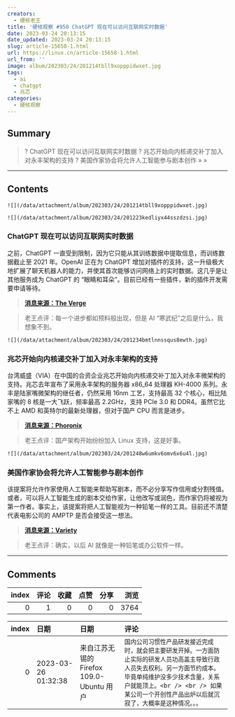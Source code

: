 ```yaml
---
creators:
  - 硬核老王
title: '硬核观察 #950 ChatGPT 现在可以访问互联网实时数据'
date: 2023-03-24 20:13:15
date_updated: 2023-03-24 20:13:15
slug: article-15658-1.html
url: https://linux.cn/article-15658-1.html
url_from: ''
image: album/202303/24/201214tbll9xopppidwxet.jpg
tags:
  - ai
  - chatgpt
  - 兆芯
categories:
  - 硬核观察
---
```


## Summary

> ? ChatGPT 现在可以访问互联网实时数据
> ? 兆芯开始向内核递交补丁加入对永丰架构的支持
> ? 美国作家协会将允许人工智能参与剧本创作
> » 
> »

***

<!-- more -->

## Contents

`![](/data/attachment/album/202303/24/201214tbll9xopppidwxet.jpg)`

`![](/data/attachment/album/202303/24/201223kedliyx44sszdzsi.jpg)`

### ChatGPT 现在可以访问互联网实时数据

之前，ChatGPT 一直受到限制，因为它只能从其训练数据中提取信息，而训练数据截止至 2021 年。OpenAI 正在为 ChatGPT 增加对插件的支持，这一升级极大地扩展了聊天机器人的能力，并使其首次能够访问网络上的实时数据。这几乎是让其他服务成为 ChatGPT 的 “眼睛和耳朵”。目前已经有一些插件，新的插件开发需要申请等待。

> 
> **[消息来源：The Verge](https://www.theverge.com/2023/3/23/23653591/openai-chatgpt-plugins-launch-web-browsing-third-party)**
> 
> 
> 

> 
> 老王点评：每一个进步都如预料般出现，但是 AI “寒武纪”之后是什么，我想象不到。
> 
> 
> 

`![](/data/attachment/album/202303/24/201234bmtlnnssqus8ewth.jpg)`

### 兆芯开始向内核递交补丁加入对永丰架构的支持

台湾威盛（VIA）在中国的合资企业兆芯开始向内核递交补丁加入对永丰微架构的支持。兆芯去年宣布了采用永丰架构的服务器 x86\_64 处理器 KH-4000 系列。永丰是陆家嘴微架构的继任者，仍然采用 16nm 工艺，支持最高 32 个核心，相比陆家嘴的 8 核是一大飞跃，频率最高 2.2GHz，支持 PCIe 3.0 和 DDR4。虽然它比不上 AMD 和英特尔的最新处理器，但对于国产 CPU 而言是进步。

> 
> **[消息来源：Phoronix](https://www.phoronix.com/news/Zhaoxin-Yongfeng-Linux-Start)**
> 
> 
> 

> 
> 老王点评：国产架构开始纷纷加入 Linux 支持，这是好事。
> 
> 
> 

`![](/data/attachment/album/202303/24/201248w6umkv6omv6x6u4l.jpg)`

### 美国作家协会将允许人工智能参与剧本创作

该提案将允许作家使用人工智能来帮助写剧本，而不必分享写作信用或分割残值。或者，可以将人工智能生成的剧本交给作家，让他改写或润色，而作家仍将被视为第一作者。事实上，该提案将把人工智能视为一种铅笔一样的工具。目前还不清楚代表电影公司的 AMPTP 是否会接受这一想法。

> 
> **[消息来源：Variety](https://variety.com/2023/biz/news/writers-guild-artificial-intelligence-proposal-1235560927/)**
> 
> 
> 

> 
> 老王点评：确实，以后 AI 就像是一种铅笔或办公软件一样。
> 
> 
>

***

## Comments


|   index |   评论 |   收藏 |   点赞 |   分享 |   浏览 |
|--------:|-------:|-------:|-------:|-------:|-------:|
|       0 |      1 |      0 |      0 |      0 |   3764 |

|   index | 日期                | 日期                                     | 评论                                                                                                                                                                                                                                                       |
|--------:|:--------------------|:-----------------------------------------|:-----------------------------------------------------------------------------------------------------------------------------------------------------------------------------------------------------------------------------------------------------------|
|       0 | 2023-03-26 01:32:38 | 来自江苏无锡的 Firefox 109.0-Ubuntu 用户 | `国内公司习惯性产品研发接近完成时，就会把主要研发开掉。一方面防止实际的研发人员功高盖主导致行政人员失去权利。另一方面节约成本。毕竟单纯维护没多少技术含量，关系户就能顶上。<br /> <br /> 如果某公司一个开创性产品出炉以后就沉寂了，大概率是这种情况。。。` |
